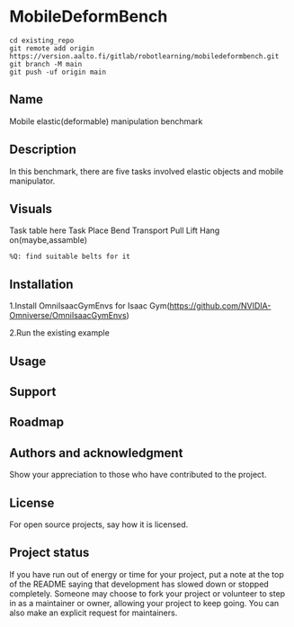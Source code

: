 # MobileDeformBench

```
cd existing_repo
git remote add origin https://version.aalto.fi/gitlab/robotlearning/mobiledeformbench.git
git branch -M main
git push -uf origin main
```
<?
/home/carol/.local/share/ov/pkg/isaac_sim-2022.1.1/kit/extsPhysics/omni.physx-1.4.15-5.1/omni/physx/scripts
?>

## Name
Mobile elastic(deformable) manipulation benchmark

## Description
In this benchmark, there are five tasks involved elastic objects and mobile manipulator.

## Visuals
Task table here
Task
	Place
	Bend
	Transport
	Pull
	Lift
	Hang on(maybe,assamble)  
 
	%Q: find suitable belts for it
## Installation
1.Install OmniIsaacGymEnvs for Isaac Gym(https://github.com/NVIDIA-Omniverse/OmniIsaacGymEnvs)

2.Run the existing example

## Usage


## Support


## Roadmap


## Authors and acknowledgment
Show your appreciation to those who have contributed to the project.

## License
For open source projects, say how it is licensed.

## Project status
If you have run out of energy or time for your project, put a note at the top of the README saying that development has slowed down or stopped completely. Someone may choose to fork your project or volunteer to step in as a maintainer or owner, allowing your project to keep going. You can also make an explicit request for maintainers.
